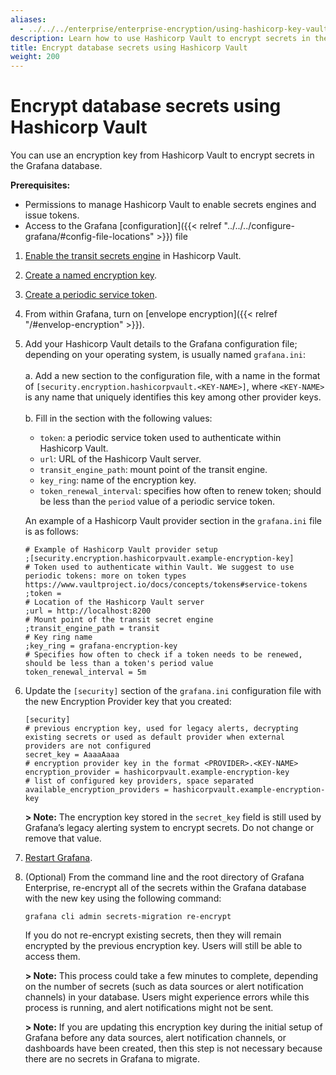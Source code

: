 ```yaml
---
aliases:
  - ../../../enterprise/enterprise-encryption/using-hashicorp-key-vault-to-encrypt-database-secrets/
description: Learn how to use Hashicorp Vault to encrypt secrets in the Grafana database.
title: Encrypt database secrets using Hashicorp Vault
weight: 200
---
```


# Encrypt database secrets using Hashicorp Vault

You can use an encryption key from Hashicorp Vault to encrypt secrets in the Grafana database.

**Prerequisites:**

- Permissions to manage Hashicorp Vault to enable secrets engines and issue tokens.
- Access to the Grafana [configuration]({{< relref "../../../configure-grafana/#config-file-locations" >}}) file

1. [Enable the transit secrets engine](https://www.vaultproject.io/docs/secrets/transit#setup) in Hashicorp Vault.

2. [Create a named encryption key](https://www.vaultproject.io/docs/secrets/transit#setup).

3. [Create a periodic service token](https://learn.hashicorp.com/tutorials/vault/tokens#periodic-service-tokens).

4. From within Grafana, turn on [envelope encryption]({{< relref "/#envelop-encryption" >}}).

5. Add your Hashicorp Vault details to the Grafana configuration file; depending on your operating system, is usually named `grafana.ini`:
   <br><br>a. Add a new section to the configuration file, with a name in the format of `[security.encryption.hashicorpvault.<KEY-NAME>]`, where `<KEY-NAME>` is any name that uniquely identifies this key among other provider keys.
   <br><br>b. Fill in the section with the following values:
   <br>

   - `token`: a periodic service token used to authenticate within Hashicorp Vault.
   - `url`: URL of the Hashicorp Vault server.
   - `transit_engine_path`: mount point of the transit engine.
   - `key_ring`: name of the encryption key.
   - `token_renewal_interval`: specifies how often to renew token; should be less than the `period` value of a periodic service token.

   An example of a Hashicorp Vault provider section in the `grafana.ini` file is as follows:

   ```
   # Example of Hashicorp Vault provider setup
   ;[security.encryption.hashicorpvault.example-encryption-key]
   # Token used to authenticate within Vault. We suggest to use periodic tokens: more on token types https://www.vaultproject.io/docs/concepts/tokens#service-tokens
   ;token =
   # Location of the Hashicorp Vault server
   ;url = http://localhost:8200
   # Mount point of the transit secret engine
   ;transit_engine_path = transit
   # Key ring name
   ;key_ring = grafana-encryption-key
   # Specifies how often to check if a token needs to be renewed, should be less than a token's period value
   token_renewal_interval = 5m
   ```

6. Update the `[security]` section of the `grafana.ini` configuration file with the new Encryption Provider key that you created:

   ```
   [security]
   # previous encryption key, used for legacy alerts, decrypting existing secrets or used as default provider when external providers are not configured
   secret_key = AaaaAaaa
   # encryption provider key in the format <PROVIDER>.<KEY-NAME>
   encryption_provider = hashicorpvault.example-encryption-key
   # list of configured key providers, space separated
   available_encryption_providers = hashicorpvault.example-encryption-key
   ```

   **> Note:** The encryption key stored in the `secret_key` field is still used by Grafana’s legacy alerting system to encrypt secrets. Do not change or remove that value.

7. [Restart Grafana](https://grafana.com/docs/grafana/latest/installation/restart-grafana/).

8. (Optional) From the command line and the root directory of Grafana Enterprise, re-encrypt all of the secrets within the Grafana database with the new key using the following command:

   `grafana cli admin secrets-migration re-encrypt`

   If you do not re-encrypt existing secrets, then they will remain encrypted by the previous encryption key. Users will still be able to access them.

   **> Note:** This process could take a few minutes to complete, depending on the number of secrets (such as data sources or alert notification channels) in your database. Users might experience errors while this process is running, and alert notifications might not be sent.

   **> Note:** If you are updating this encryption key during the initial setup of Grafana before any data sources, alert notification channels, or dashboards have been created, then this step is not necessary because there are no secrets in Grafana to migrate.
